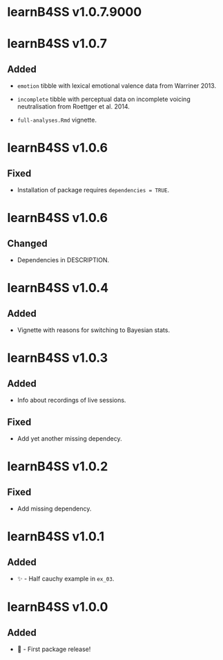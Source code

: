 # learnB4SS v1.0.7.9000



# learnB4SS v1.0.7

## Added

- `emotion` tibble with lexical emotional valence data from Warriner 2013.

- `incomplete` tibble with perceptual data on incomplete voicing neutralisation from Roettger et al. 2014.

- `full-analyses.Rmd` vignette.

# learnB4SS v1.0.6

## Fixed

- Installation of package requires `dependencies = TRUE`.



# learnB4SS v1.0.6

## Changed

- Dependencies in DESCRIPTION.



# learnB4SS v1.0.4

## Added

* Vignette with reasons for switching to Bayesian stats.



# learnB4SS v1.0.3

## Added

* Info about recordings of live sessions.

## Fixed

* Add yet another missing dependecy.



# learnB4SS v1.0.2

## Fixed

* Add missing dependency.



# learnB4SS v1.0.1

## Added

* ✨ - Half cauchy example in `ex_03`.



# learnB4SS v1.0.0

## Added

* 🎉 - First package release!
